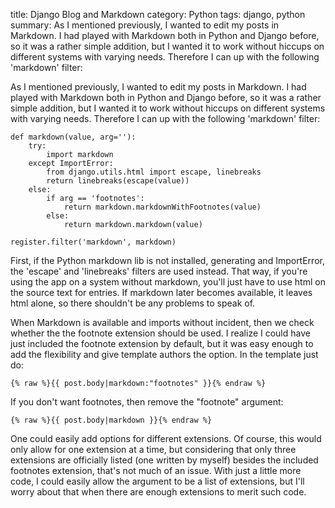 title: Django Blog and Markdown
category: Python
tags: django, python
summary: As I mentioned previously, I wanted to edit my posts in Markdown. I had
    played with Markdown both in Python and Django before, so it was a rather
    simple addition, but I wanted it to work without hiccups on different
    systems with varying needs. Therefore I can up with the following 'markdown'
    filter:

As I mentioned previously, I wanted to edit my posts in Markdown. I had played with Markdown both in Python and Django before, so it was a rather simple addition, but I wanted it to work without hiccups on different systems with varying needs. Therefore I can up with the following 'markdown' filter:

    def markdown(value, arg=''):
        try:
            import markdown
        except ImportError:
            from django.utils.html import escape, linebreaks
            return linebreaks(escape(value))
        else:
            if arg == 'footnotes':
                return markdown.markdownWithFootnotes(value)
            else:
                return markdown.markdown(value)
        
    register.filter('markdown', markdown)

First, if the Python markdown lib is not installed, generating and ImportError, the 'escape' and 'linebreaks' filters are used instead. That way, if you're using the app on a system without markdown, you'll just have to use html on the source text for entries. If markdown later becomes available, it leaves html alone, so there shouldn't be any problems to speak of.

When Markdown is available and imports without incident, then we check whether the the footnote extension should be used. I realize I could have just included the footnote extension by default, but it was easy enough to add the flexibility and give template authors the option. In the template just do:

    {% raw %}{{ post.body|markdown:"footnotes" }}{% endraw %}

If you don't want footnotes, then remove the "footnote" argument:

    {% raw %}{{ post.body|markdown }}{% endraw %}

One could easily add options for different extensions. Of course, this would only allow for one extension at a time, but considering that only three extensions are officially listed (one written by myself) besides the included footnotes extension, that's not much of an issue. With just a little more code, I could easily allow the argument to be a list of extensions, but I'll worry about that when there are enough extensions to merit such code.
